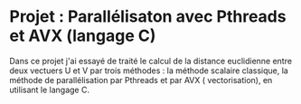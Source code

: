 # Projet : Parallélisaton avec Pthreads et AVX  (langage C)

Dans ce projet j'ai essayé de traité le calcul de la distance euclidienne entre deux vectuers U et V par trois méthodes : la méthode scalaire classique, la méthode de parallélisation par Pthreads et par AVX ( vectorisation), en utilisant le langage C.

